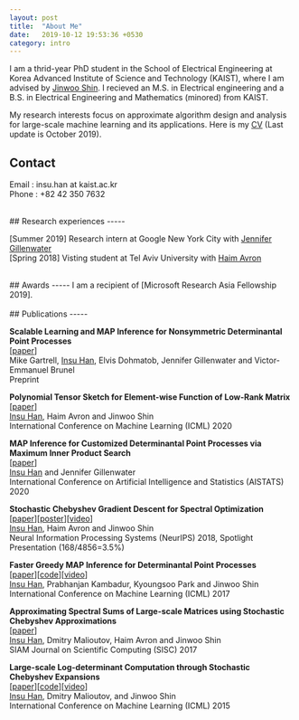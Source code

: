 ```yaml
---
layout: post
title:  "About Me"
date:   2019-10-12 19:53:36 +0530
category: intro
---
```


I am a thrid-year PhD student in the School of Electrical Engineering at Korea Advanced Institute of Science and Technology (KAIST), where I am advised by [Jinwoo Shin]. I recieved an M.S. in Electrical engineering and a B.S. in Electrical Engineering and Mathematics (minored) from KAIST.  

My research interests focus on approximate algorithm design and analysis for large-scale machine learning and its applications. Here is my [CV] (Last update is October 2019).

## Contact
Email : insu.han at kaist.ac.kr <br/>
Phone : +82 42 350 7632

[Jinwoo Shin]: http://alinlab.kaist.ac.kr/shin.html
[CV]: https://www.dropbox.com/s/1n6iunuus8yx6ly/insuhan_resume.pdf?dl=0

<br/>
## Research experiences
-----

[Summer 2019] Research intern at Google New York City with [Jennifer Gillenwater] <br/>
[Spring 2018] Visting student at Tel Aviv University with [Haim Avron]


[Jennifer Gillenwater]: http://jgillenw.com/
[Haim Avron]: http://www.math.tau.ac.il/~haimav/

<br/>
## Awards
-----
I am a recipient of [Microsoft Research Asia Fellowship 2019]. <br/>


[Microsoft Research Asia Fellowship 2019]: https://www.microsoft.com/en-us/research/academic-program/fellowships-microsoft-research-asia/

<br/>
## Publications
-----

**Scalable Learning and MAP Inference for Nonsymmetric Determinantal Point Processes** <br/>
[[paper][ndpp_paper]]<br/>
Mike Gartrell, <U>Insu Han</U>, Elvis Dohmatob, Jennifer Gillenwater and Victor-Emmanuel Brunel <br/>
Preprint
<br/>

**Polynomial Tensor Sketch for Element-wise Function of Low-Rank Matrix** <br/>
[[paper][poly_paper]]<br/>
<U>Insu Han</U>, Haim Avron and Jinwoo Shin <br/>
International Conference on Machine Learning (ICML) 2020
<br/>

**MAP Inference for Customized Determinantal Point Processes via Maximum Inner Product Search** <br/>
[[paper][fastdppmap_aistats20]]<br/>
<U>Insu Han</U> and Jennifer Gillenwater <br/>
International Conference on Artificial Intelligence and Statistics (AISTATS) 2020
<br/>

**Stochastic Chebyshev Gradient Descent for Spectral Optimization** <br/>
[[paper][specopt_paper]][[poster][specopt_poster]][[video][specopt_video]]<br/>
<U>Insu Han</U>, Haim Avron and Jinwoo Shin <br/>
Neural Information Processing Systems (NeurIPS) 2018, Spotlight Presentation (168/4856=3.5%)

**Faster Greedy MAP Inference for Determinantal Point Processes** <br/>
[[paper][fastdpp_paper]][[code][fastdpp_code]][[video][fastdpp_video]]<br/>
<U>Insu Han</U>, Prabhanjan Kambadur, Kyoungsoo Park and Jinwoo Shin <br/>
International Conference on Machine Learning (ICML) 2017

**Approximating Spectral Sums of Large-scale Matrices using Stochastic Chebyshev Approximations** <br/>
[[paper][specsum_paper]]<br/>
<U>Insu Han</U>, Dmitry Malioutov, Haim Avron and Jinwoo Shin <br/>
SIAM Journal on Scientific Computing (SISC) 2017

**Large-scale Log-determinant Computation through Stochastic Chebyshev Expansions** <br/>
[[paper][logdet_paper]][[code][logdet_code]][[video][logdet_video]]<br/>
<U>Insu Han</U>, Dmitry Malioutov, and Jinwoo Shin <br/>
International Conference on Machine Learning (ICML) 2015

[ndpp_paper]: https://arxiv.org/pdf/2006.09862.pdf
[poly_paper]: https://arxiv.org/pdf/1905.11616.pdf
[specopt_paper]: https://papers.nips.cc/paper/7968-stochastic-chebyshev-gradient-descent-for-spectral-optimization.pdf
[specopt_poster]: http://alinlab.kaist.ac.kr/resource/poster_nips18_specopt.pdf
[specopt_video]: https://www.youtube.com/watch?v=0Sx9G3-fOwU&feature=youtu.be
[fastdpp_paper]: http://proceedings.mlr.press/v70/han17a/han17a.pdf
[fastdpp_code]: https://github.com/insuhan/fastdppmap
[fastdpp_video]: https://vimeo.com/240776466
[specsum_paper]: https://epubs.siam.org/doi/pdf/10.1137/16M1078148
[logdet_paper]: http://proceedings.mlr.press/v37/hana15.pdf
[logdet_code]: http://alinlab.kaist.ac.kr/resource/logdet_code.zip
[logdet_video]: http://videolectures.net/icml2015_han_log_determinant_computation/
[fastdppmap_aistats20]: http://alinlab.kaist.ac.kr/resource/fastdppmap_aistats2020.pdf